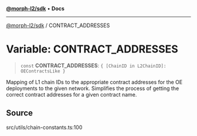 [**@morph-l2/sdk**](../globals.md) • **Docs**

***

[@morph-l2/sdk](../globals.md) / CONTRACT\_ADDRESSES

# Variable: CONTRACT\_ADDRESSES

> `const` **CONTRACT\_ADDRESSES**: `{ [ChainID in L2ChainID]: OEContractsLike }`

Mapping of L1 chain IDs to the appropriate contract addresses for the OE deployments to the
given network. Simplifies the process of getting the correct contract addresses for a given
contract name.

## Source

src/utils/chain-constants.ts:100
